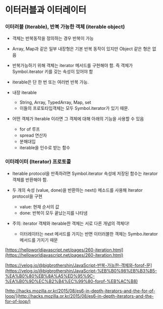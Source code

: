 # 이터러블과 이터레이터

### 이터러블 (Iterable), 반복 가능한 객체 (iterable object)

- 객체는 반복동작을 정의하는 경우 반복이 가능
- Array, Map과 같은 일부 내장형은 기본 반복 동작이 있지만 Object 같은 형은 없음
- 반복가능하기 위해 객체는 iterator 메서드를 구현해야 함. 즉 객체가 Symbol.iterator 키를 갖는 속성이 있어야 함
- iterable은 단 한 번 또는 여러번 반복 가능.
- 내장 iterable
  - String, Array, TypedArray, Map, set
  - 이들의 프로토타입객체는 모두 Symbol.iterator가 있기 때문.
- 어떤 객체가 Iterable 이라면 그 객체에 대해 아래의 기능을 사용할 수 있음

  - for of 루프
  - spread 연산자
  - 분해대입
  - iterable을 인수로 받는 함수

### 이터레이터 (Iterator) 프로토콜

- Iterable protocol을 만족하려면 Symbol.iterator 속성에 저장된 함수는 iterator 객체를 반환해야 함.
- 두 개의 속성 (value, done)을 반환하는 next() 메소드를 사용해 Iterator protocol을 구현

  - value: 현재 순서의 값
  - done: 반복이 모두 끝났는지를 나타냄

- 주의: iterator 객체와 iterable한 객체는 서로 다른 개념의 객체다!
  - 이터레이터는 next 메서드를 가지는 반면 이터러블한 객체는 Symbo.iterator 메서드를 가지기 때문

[https://helloworldjavascript.net/pages/260-iteration.html](https://helloworldjavascript.net/pages/260-iteration.html)

[https://velog.io/@bigbrothershin/JavaScript-반복-가능한-객체와-forof-문](https://velog.io/@bigbrothershin/JavaScript-%EB%B0%98%EB%B3%B5-%EA%B0%80%EB%8A%A5%ED%95%9C-%EA%B0%9D%EC%B2%B4%EC%99%80-forof-%EB%AC%B8)

[http://hacks.mozilla.or.kr/2015/08/es6-in-depth-iterators-and-the-for-of-loop/](http://hacks.mozilla.or.kr/2015/08/es6-in-depth-iterators-and-the-for-of-loop/)
